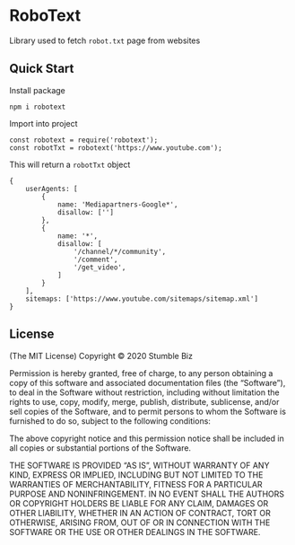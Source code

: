# RoboText

Library used to fetch `robot.txt` page from websites

## Quick Start

Install package

```
npm i robotext
```

Import into project

```
const robotext = require('robotext');
const robotTxt = robotext('https://www.youtube.com');
```

This will return a `robotTxt` object

```
{
    userAgents: [
        {
            name: 'Mediapartners-Google*',
            disallow: ['']
        },
        {
            name: '*',
            disallow: [
                '/channel/*/community',
                '/comment',
                '/get_video',
            ]
        }
    ],
    sitemaps: ['https://www.youtube.com/sitemaps/sitemap.xml']
}
```

## License

(The MIT License)
Copyright © 2020 Stumble Biz

Permission is hereby granted, free of charge, to any person obtaining a copy of this software and associated documentation files (the “Software”), to deal in the Software without restriction, including without limitation the rights to use, copy, modify, merge, publish, distribute, sublicense, and/or sell copies of the Software, and to permit persons to whom the Software is furnished to do so, subject to the following conditions:

The above copyright notice and this permission notice shall be included in all copies or substantial portions of the Software.

THE SOFTWARE IS PROVIDED “AS IS”, WITHOUT WARRANTY OF ANY KIND, EXPRESS OR IMPLIED, INCLUDING BUT NOT LIMITED TO THE WARRANTIES OF MERCHANTABILITY, FITNESS FOR A PARTICULAR PURPOSE AND NONINFRINGEMENT. IN NO EVENT SHALL THE AUTHORS OR COPYRIGHT HOLDERS BE LIABLE FOR ANY CLAIM, DAMAGES OR OTHER LIABILITY, WHETHER IN AN ACTION OF CONTRACT, TORT OR OTHERWISE, ARISING FROM, OUT OF OR IN CONNECTION WITH THE SOFTWARE OR THE USE OR OTHER DEALINGS IN THE SOFTWARE.
